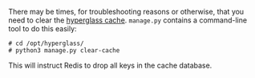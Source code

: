 There may be times, for troubleshooting reasons or otherwise, that you need to clear the [hyperglass cache](installation/features/#caching). `manage.py` contains a command-line tool to do this easily:

```console
# cd /opt/hyperglass/
# python3 manage.py clear-cache
```
This will instruct Redis to drop all keys in the cache database.
